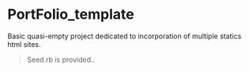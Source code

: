 # PortFolio_template

Basic quasi-empty project dedicated to incorporation of multiple statics html sites.

> Seed.rb is provided.. 

